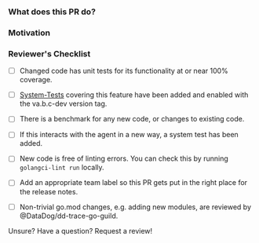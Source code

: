 <!--
* New contributors are highly encouraged to read our
  [CONTRIBUTING](/CONTRIBUTING.md) documentation.
* Commit and PR titles should be prefixed with the general area of the pull request's change.

-->
### What does this PR do?

<!--
* A brief description of the change being made with this pull request.
* If the description here cannot be expressed in a succinct form, consider
  opening multiple pull requests instead of a single one.
-->

### Motivation

<!--
* What inspired you to submit this pull request?
* Link any related GitHub issues or PRs here.
* If this resolves a GitHub issue, include "Fixes #XXXX" to link the issue and auto-close it on merge.
-->

### Reviewer's Checklist
<!--
* Authors can use this list as a reference to ensure that there are no problems
  during the review but the signing off is to be done by the reviewer(s).
-->

- [ ] Changed code has unit tests for its functionality at or near 100% coverage.
- [ ] [System-Tests](https://github.com/DataDog/system-tests/) covering this feature have been added and enabled with the va.b.c-dev version tag.
- [ ] There is a benchmark for any new code, or changes to existing code.
- [ ] If this interacts with the agent in a new way, a system test has been added.
- [ ] New code is free of linting errors. You can check this by running `golangci-lint run` locally.
- [ ] Add an appropriate team label so this PR gets put in the right place for the release notes.
- [ ] Non-trivial go.mod changes, e.g. adding new modules, are reviewed by @DataDog/dd-trace-go-guild.


Unsure? Have a question? Request a review!
